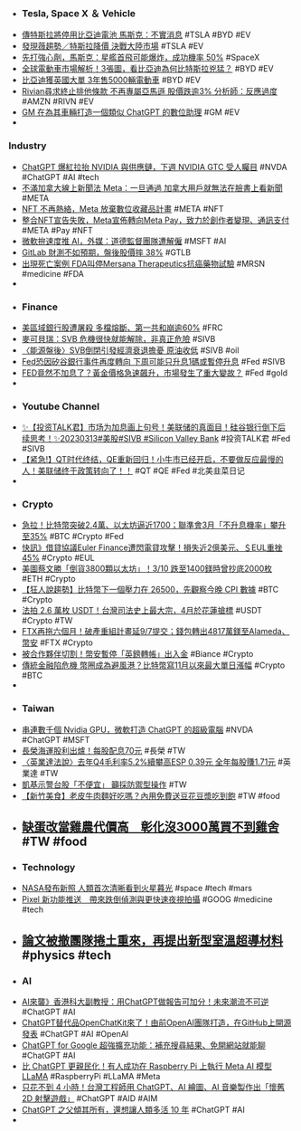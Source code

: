 - ### Tesla, Space X ＆ Vehicle
- [傳特斯拉將停用比亞迪電池 馬斯克：不實消息](https://udn.com/news/story/6811/7031598) #TSLA #BYD #EV
- [發現薇趨勢／特斯拉降價 決戰大陸市場](https://money.udn.com/money/story/122331/7029148) #TSLA #EV
- [先打強心劑，馬斯克：星艦首飛可能爆炸，成功機率 50%](https://technews.tw/2023/03/14/elon-musk-starship-rocket-first-orbital-launch/) #SpaceX
- [全球電動車市場解析！3張圖，看比亞迪為何比特斯拉兇猛？](https://www.bnext.com.tw/article/74407/electric-vehicle-sales-market-size-who-is-the-winner-in-2022) #BYD #EV
- [比亞迪獲英國大單 3年售5000輛電動車](https://news.cnyes.com/news/id/5115130) #BYD #EV
- [Rivian尋求終止排他條款 不再專屬亞馬遜 股價跌逾3% 分析師：反應過度](https://m.cnyes.com/news/id/5115102) #AMZN #RIVN #EV
- [GM 在為其車輛打造一個類似 ChatGPT 的數位助理](https://chinese.engadget.com/gm-is-working-on-a-chatgpt-like-digital-assistant-for-cars-100012128.html) #GM #EV
-
###  Industry
- [ChatGPT 爆紅拉抬 NVIDIA 與供應鏈，下週 NVIDIA GTC 受人矚目](https://technews.tw/2023/03/14/2023-nvidia-gtc/) #NVDA #ChatGPT #AI #tech
- [不滿加拿大線上新聞法 Meta：一旦通過 加拿大用戶就無法在臉書上看新聞](https://m.cnyes.com/news/id/5115105) #META
- [NFT 不再熱絡，Meta 放棄數位收藏品計畫](https://technews.tw/2023/03/14/meta-winds-down-support-for-nfts-on-instagram-and-facebook/) #META #NFT
- [整合NFT宣告失敗，Meta宣佈轉向Meta Pay，致力於創作者變現、通訊支付](https://abmedia.io/20230314-techmeta-to-sunset-nft-features) #META #Pay #NFT
- [微軟拚速度推 AI，外媒：道德監督團隊遭解僱](https://technews.tw/2023/03/14/microsoft-lay-off-ethical-ai-members/) #MSFT #AI
- [GitLab 財測不如預期，盤後股價摔 38%](https://finance.technews.tw/2023/03/14/gitlab-reports-fourth-quarter-and-full-year-2023-financial-results/) #GTLB
- [出現死亡案例 FDA叫停Mersana Therapeutics抗癌藥物試驗](https://news.cnyes.com/news/id/5115053) #MRSN #medicine #FDA
-
- ### Finance
- [美區域銀行股遭屠殺 多檔熔斷、第一共和崩逾60%](https://m.cnyes.com/news/id/5115097) #FRC
- [麥可貝瑞：SVB 危機很快就能解除，非真正危險](https://technews.tw/2023/03/14/michael-burry-thinks-the-svb-crisis-will-be-resolved-soon/) #SIVB
- [〈能源盤後〉SVB倒閉引發經濟衰退擔憂 原油收低](https://news.cnyes.com/news/id/5115058) #SIVB #oil
- [Fed恐因矽谷銀行事件再度轉向 下周可能只升息1碼或暫停升息](https://news.cnyes.com/news/id/5115047) #Fed #SIVB
- [FED竟然不加息了？黃金價格急速飆升，市場發生了重大變故？](https://www.dailyfxasia.com/cn/feaarticle/20230313-9137.html) #Fed #gold
-
- ### Youtube Channel
- [✨【投资TALK君】市场为加息画上句号！美联储的真面目！硅谷银行倒下后续思考！✨20230313#美股#SIVB #Silicon Valley Bank](https://www.youtube.com/watch?v=x8Sa1t7QX5w) #投资TALK君 #Fed #SIVB
- [【紧急!】QT时代终结，QE重新回归！小牛市已经开启，不要做反应最慢的人！美联储终于政策转向了！！](https://www.youtube.com/watch?v=Wjr_PWbhR4k) #QT #QE #Fed #北美韭菜日记
-
- ### Crypto
- [急拉！比特幣突破2.4萬、以太坊逼近1700；聯準會3月「不升息機率」攀升至35%](https://www.blocktempo.com/chances-of-fed-not-raising-rates-in-march-climb-to-35-percent/) #BTC #Crypto #Fed
- [快訊》借貸協議Euler Finance遭閃電貸攻擊！損失近2億美元、＄EUL重挫45%](https://www.blocktempo.com/lending-protocol-euler-finance-hit-by-flash-loan-attack/) #Crypto #EUL
- [美圖蔡文勝「倒貨3800顆以太坊」！3/10 跌至1400鎂時曾抄底2000枚](https://www.blocktempo.com/longling-capital-transfer-3800-eth-to-binance/) #ETH #Crypto
- [【狂人說趨勢】比特幣下一個壓力在 26500，先觀察今晚 CPI 數據](https://blockcast.it/2023/03/14/madman-column-2023-mar-14/) #BTC #Crypto
- [法拍 2.6 萬枚 USDT！台灣司法史上最大宗，4月於花蓮搶標](https://www.blocktempo.com/hualien-district-prosecutor-office-auctioned-26000-usdt/) #USDT #Crypto #TW
- [FTX再拖六個月！破產重組計畫延9/7提交；錢包轉出4817萬鎂至Alameda、幣安](https://www.blocktempo.com/ftx-postponed-their-chapter11-reorganization-plan-for-six-months/) #FTX #Crypto
- [被合作夥伴切割！幣安暫停「英鎊轉帳」出入金](https://blockcast.it/2023/03/14/binance-will-suspend-british-pound-sterling-deposits-and-withdrawals/) #Biance #Crypto
- [傳統金融陷危機 幣圈成為避風港？比特幣寫11月以來最大單日漲幅](https://m.cnyes.com/news/id/5115223) #Crypto #BTC
-
- ### Taiwan
- [串連數千個 Nvidia GPU，微軟打造 ChatGPT 的超級電腦](https://technews.tw/2023/03/14/microsoft-agreed-to-build-a-supercomputer-for-openai/) #NVDA #ChatGPT #MSFT
- [長榮海運股利出爐！每股配息70元](https://ctee.com.tw/news/industry/824838.html) #長榮 #TW
- [〈英業達法說〉去年Q4毛利率5.2%續攀高ESP 0.39元 全年每股賺1.71元](https://news.cnyes.com/news/id/5115221) #英業達 #TW
- [凱基示警台股「不便宜」 籲採防禦型操作](https://m.cnyes.com/news/id/5115212) #TW
- [【新竹美食】老皮牛肉麵好吃嗎？內用免費送豆花豆漿吃到飽](https://www.mecocute.com/lao-pi/) #TW #food
- [缺蛋改當雞農代價高　彰化沒3000萬買不到雞舍](https://tw.nextapple.com/gadget/20230313/171EF03DBA26EA0A63E324160864D563) #TW #food
	-
- ### Technology
- [NASA發布新照 人類首次清晰看到火星暮光](https://www.epochtimes.com/b5/23/3/13/n13948911.htm) #space #tech #mars
- [Pixel 新功能推送　帶來跌倒偵測與更快速夜視拍攝](https://m.eprice.com.tw/mobile/talk/4541/5775155/1) #GOOG #medicine #tech
- [論文被撤團隊捲土重來，再提出新型室溫超導材料](https://technews.tw/2023/03/13/superconductor-room-temperature-lutetium/) #physics #tech
	-
- ### AI
- [AI來襲》香港科大副教授：用ChatGPT做報告可加分！未來潮流不可逆](https://www.blocktempo.com/professor-of-hkust-chatgpt-students-can-get-extra-points-for-reporting-with-chatgpt/) #ChatGPT #AI
- [ChatGPT替代品OpenChatKit來了！由前OpenAI團隊打造，在GitHub上開源發表](https://www.techbang.com/posts/104629-chatgpt-open-source-is-here-out-of-the-box-founded-by-the) #ChatGPT #AI #OpenAI
- [ChatGPT for Google 超強擴充功能：補充搜尋結果、免開網站就能聊](https://applealmond.com/posts/178315) #ChatGPT #AI
- [比 ChatGPT 更親民化！有人成功在 Raspberry Pi 上執行 Meta AI 模型 LLaMA](https://www.inside.com.tw/article/31001-Meta-AI-LLaMA-Raspberry-Pi) #RaspberryPi #LLaMA #Meta
- [只花不到 4 小時！台灣工程師用 ChatGPT、AI 繪圖、AI 音樂製作出「懷舊 2D 射擊遊戲」](https://www.kocpc.com.tw/archives/484010) #ChatGPT #AID #AIM
- [ChatGPT 之父傾其所有，還想讓人類多活 10 年](https://technews.tw/2023/03/14/sam-altman-invests-in-anti-aging-technology-company-retro/) #ChatGPT #AI
-